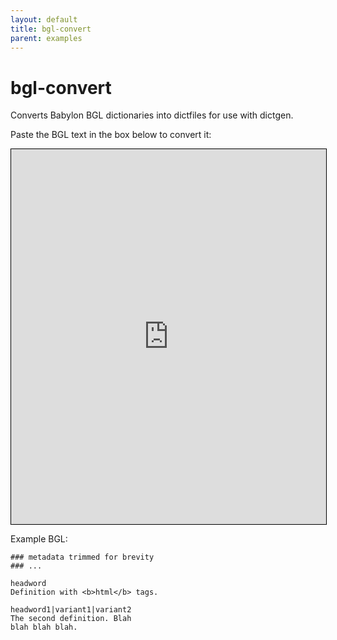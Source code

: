 ```yaml
---
layout: default
title: bgl-convert
parent: examples
---
```


# bgl-convert
Converts Babylon BGL dictionaries into dictfiles for use with dictgen.

Paste the BGL text in the box below to convert it:

<iframe src="https://raw.githack.com/geek1011/dictutil/master/examples/bgl-convert/index.html" style="border: 1px solid #000; width: 100%; height: 600px;"></iframe>

Example BGL:

```
### metadata trimmed for brevity
### ...

headword
Definition with <b>html</b> tags.

headword1|variant1|variant2
The second definition. Blah
blah blah blah.


```
